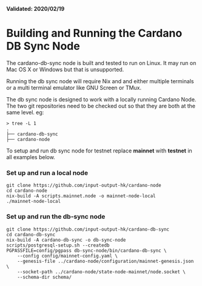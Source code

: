 **Validated: 2020/02/19**

# Building and Running the Cardano DB Sync Node

The cardano-db-sync node is built and tested to run on Linux. It may run on Mac OS X or Windows but
that is unsupported.

Running the db sync node will require Nix and and either multiple terminals or a multi terminal
emulator like GNU Screen or TMux.

The db sync node is designed to work with a locally running Cardano Node. The two git repositories need to be checked out so that
they are both at the same level. eg:

```
> tree -L 1
.
├── cardano-db-sync
├── cardano-node
```
To setup and run db sync node for testnet replace **mainnet** with **testnet** in all examples below.

### Set up and run a local node
```
git clone https://github.com/input-output-hk/cardano-node
cd cardano-node
nix-build -A scripts.mainnet.node -o mainnet-node-local
./mainnet-node-local
```

### Set up and run the db-sync node
```
git clone https://github.com/input-output-hk/cardano-db-sync
cd cardano-db-sync
nix-build -A cardano-db-sync -o db-sync-node
scripts/postgresql-setup.sh --createdb
PGPASSFILE=config/pgpass db-sync-node/bin/cardano-db-sync \
    --config config/mainnet-config.yaml \
    --genesis-file ../cardano-node/configuration/mainnet-genesis.json \
    --socket-path ../cardano-node/state-node-mainnet/node.socket \
    --schema-dir schema/
```
